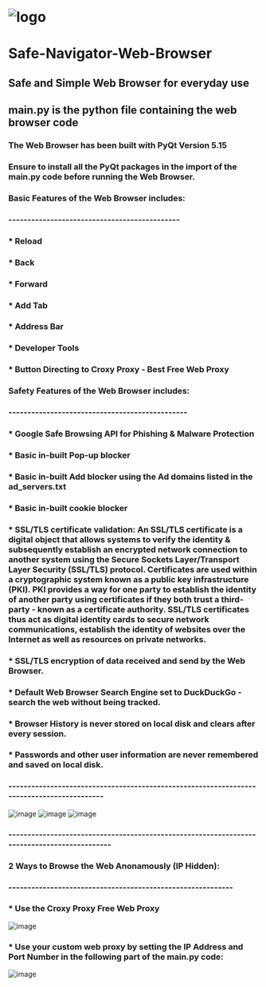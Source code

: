 # ![logo](https://user-images.githubusercontent.com/53326887/212498319-41bd5b40-8e0e-4349-8813-ba55e35b0d03.png)
# Safe-Navigator-Web-Browser
## Safe and Simple Web Browser for everyday use
## main.py is the python file containing the web browser code
### The Web Browser has been built with PyQt Version 5.15
### Ensure to install all the PyQt packages in the import of the main.py code before running the Web Browser.
###
### Basic Features of the Web Browser includes:
### ---------------------------------------------
###     * Reload
###     * Back
###     * Forward
###     * Add Tab
###     * Address Bar
###     * Developer Tools
###     * Button Directing to Croxy Proxy - Best Free Web Proxy
###
### Safety Features of the Web Browser includes:
### -----------------------------------------------
###     * Google Safe Browsing API for Phishing & Malware Protection 
###     * Basic in-built Pop-up blocker
###     * Basic in-built Add blocker using the Ad domains listed in the ad_servers.txt    
###     * Basic in-built cookie blocker
###
###     * SSL/TLS certificate validation: An SSL/TLS certificate is a digital object that allows systems to verify the identity & subsequently establish an encrypted network connection to another system using the Secure Sockets Layer/Transport Layer Security (SSL/TLS) protocol. Certificates are used within a cryptographic system known as a public key infrastructure (PKI). PKI provides a way for one party to establish the identity of another party using certificates if they both trust a third-party - known as a certificate authority. SSL/TLS certificates thus act as digital identity cards to secure network communications, establish the identity of websites over the Internet as well as resources on private networks.
###
###     * SSL/TLS encryption of data received and send by the Web Browser.
###     * Default Web Browser Search Engine set to DuckDuckGo - search the web without being tracked.
###     * Browser History is never stored on local disk and clears after every session.
###     * Passwords and other user information are never remembered and saved on local disk.
### ------------------------------------------------------------------------------------------

![image](https://user-images.githubusercontent.com/53326887/212497159-670c5120-b311-4ab5-bf6a-e5efe13e5e24.png)
![image](https://user-images.githubusercontent.com/53326887/212497255-b4ab871f-2216-437e-8990-04f2842e4c73.png)
![image](https://user-images.githubusercontent.com/53326887/212497293-482ed954-936a-4eb4-a137-2b0c180982c9.png)

### --------------------------------------------------------------------------------------------
### 2 Ways to Browse the Web Anonamously (IP Hidden):
### -----------------------------------------------------------
### * Use the Croxy Proxy Free Web Proxy
![image](https://user-images.githubusercontent.com/53326887/212497931-f61e7e97-216c-4581-a07a-7980068fef15.png)

### * Use your custom web proxy by setting the IP Address and Port Number in the following part of the main.py code:
![image](https://user-images.githubusercontent.com/53326887/212497663-f980bb96-543b-459c-90eb-b5d4fe36c310.png)























